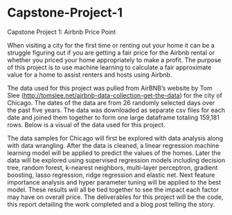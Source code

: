 # Capstone-Project-1

Capstone Project 1: Airbnb Price Point

When visiting a city for the first time or renting out your home it can be a struggle figuring out if you are getting a fair price for the Airbnb rental or whether you priced your home appropriately to make a profit. The purpose of this project is to use machine learning to calculate a fair approximate value for a home to assist renters and hosts using Airbnb. 

The data used for this project was pulled from AirBNB’s website by Tom Slee (http://tomslee.net/airbnb-data-collection-get-the-data) for the city of Chicago. The dates of the data are from 26 randomly selected days over the past five years. The data was downloaded as separate csv files for each date and joined them together to form one large dataframe totaling 159,181 rows. Below is a visual of the data used for this project. 

The data samples for Chicago will first be explored with data analysis along with data wrangling. After the data is cleaned, a linear regression machine learning model will be applied to predict the values of the homes. Later the data will be explored using supervised regression models including decision tree, random forest, k-nearest neighbors, multi-layer perceptron, gradient boosting, lasso regression, ridge regression and elastic net. Next feature importance analysis and hyper parameter tuning will be applied to the best model. These results will all be tied together to see the impact each factor may have on overall price. The deliverables for this project will be the code, this report detailing the work completed and a blog post telling the story.
